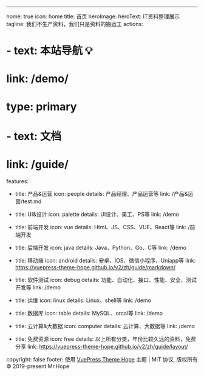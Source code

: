 ---
home: true
icon: home
title: 首页
heroImage: 
heroText: IT资料整理展示
tagline: 我们不生产资料，我们只是资料的搬运工
actions:
  # - text: 本站导航 💡
  #   link: /demo/
  #   type: primary

  # - text: 文档
  #   link: /guide/
  

features:
  - title: 产品&运营
    icon: people
    details: 产品经理、产品运营等
    link: /产品&运营/test.md

  - title: UI&设计
    icon: palette
    details: UI设计、美工、PS等
    link: /demo
  
  - title: 前端开发
    icon: vue
    details: Html、JS、CSS、VUE、React等
    link: /前端开发
  
  - title: 后端开发
    icon: java
    details: Java、Python、Go、C等
    link: /demo

  - title: 移动端
    icon: android
    details: 安卓、IOS、微信小程序、Uniapp等
    link: https://vuepress-theme-hope.github.io/v2/zh/guide/markdown/

  - title: 软件测试
    icon: debug
    details: 功能、自动化、接口、性能、安全、测试开发等
    link: /demo

  - title: 运维
    icon: linux
    details: Linux、shell等
    link: /demo

  - title: 数据库
    icon: table
    details: MySQL、orcal等
    link: /demo

  - title: 云计算&大数据
    icon: computer
    details: 云计算、大数据等
    link: /demo

  - title: 免费资源
    icon: free
    details: 以上所有分类，年份比较久远的资料，免费分享
    link: https://vuepress-theme-hope.github.io/v2/zh/guide/layout/

copyright: false
footer: 使用 <a href="https://vuepress-theme-hope.github.io/v2/" target="_blank">VuePress Theme Hope</a> 主题 | MIT 协议, 版权所有 © 2019-present Mr.Hope

